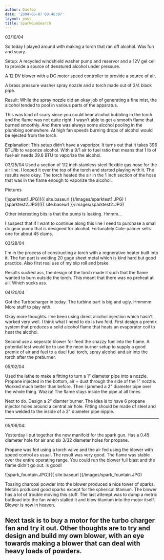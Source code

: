 ```yaml
---
author: Dasfoo
date: '2004-05-07 00:48:07'
layout: post
title: SparkGunSearch
---
```


03/10/04

So today I played around with making a torch that ran off alcohol. Was fun and scary. 

Setup: A recycled windshield washer pump and reservor and a 12V gel cell to provide a source of denatured alcohol under pressure. 

A 12 DV blower with a DC motor speed controller to provide a source of air. 

A brass pressure washer spray nozzle and a torch made out of 3/4 black pipe. 

Result: While the spray nozzle did an okay job of generating a fine mist, the alcohol tended to pool in various parts of the apparatus. 

This was kind of scary since you could hear alcohol bubbling in the torch and the flame was not quite right.  I wasn't able to get a smooth flame that burned smoothly.  And there was always some alcohol pooling in the plumbing somewhere.  At high fan speeds burning drops of alcohol would be ejected from the torch.

Explanation: This setup didn't have a vaporizor. It turns out that it takes 396 BTU/lb to vaporize alcohol. With a 9/1 air to fuel ratio that means that 1 lb of fuel-air needs 39.6 BTU to vaporize the alcohol. 

03/25/04
Used a section of 1/2 inch stainless steel flexible gas hose for the air line. I looped it over the top of the torch and started playing with it. The results were okay. The torch heated the air in the 1 inch section of the hose that was in the flame enough to vaporize the alcohol. 

Pictures 

![sparktest1.JPG]({{ site.baseurl }}/images/sparktest1.JPG)
![sparktest2.JPG]({{ site.baseurl }}/images/sparktest2.JPG)

Other interesting bits is that the pump is leaking. Hmmm... 

I suspect that if I want to continue along this line I need to purchase a small dc gear pump that is designed for alcohol. Fortunately Cole-palmer sells one for about 45 clams. 


03/28/04

I'm in the process of constructing a torch with a regnerative heater built into it.  The fun part is welding 20 gage sheet metal which is kind hard but good practice.  Also first real use of my slip roll and brake.

Results sucked ass, the design of the torch made it such that the flame wanted to burn outside the torch.  This meant that there was no preheat at all.  Which sucks ass.

04/20/04

Got the Turbocharger in today.  The turbine part is big and ugly.  Hmmmm  More stuff to play with.

Okay more thoughts.  I've been using direct alcohol injection which hasn't worked very well.  I think what I need 
to do is two fold.  First design a premix system that produces a solid alcohol flame that heats an evaporator coil to heat the alcohol.

Second use a seperate blower for feed the snazzy fuel into the flame.  A potential test would be to use the neon burner setup to supply a good premix of air and fuel to a duel fuel torch, spray alcohol and air into the torch after the preburner.

05/02/04

Used the lathe to make a fitting to turn a 1" diameter pipe into a nozzle.  Propane injected in the bottom, air + dust through the side of the 1" nozzle.  Worked much better than before.  Then I jammed a 2" diameter pipe over the whole thing. Wozza!  The flame stays inside the pipe at all times.

Next to do.  Design a 2" diamter burner.  The idea is to have 6 propane injector holes around a central air hole.  Fitting should be made of steel and then welded to the inside of a 2" diameter pipe nipple.

----
05/06/04:

Yesterday I put together the new manifold for the spark gun.  Has a 0.45 diameter hole for air and six 3/32 diameter holes for propane.

Propane was fed using a torch valve and the air fed using the blower with speed control as usual.  The result was very good.  The flame was stable over the entire operating range.  You could run the blower full blast and the flame didn't go out.  Is good!

![spark_fountain.JPG]({{ site.baseurl }}/images/spark_fountain.JPG)

Tossing charcoal powder into the blower produced a nice tower of sparks.  Metals produced good sparks except for the spherical titanium.  The blower has a lot of trouble moving this stuff.  The last attempt was to dump a metric buttload into the fan which stalled it and blew titanium into the motor itself.  Blower is now in heaven.

Next task is to buy a motor for the turbo charger fan and try it out.  Other thoughts are to try and 
design and build my own blower, with an eye towards making a blower that can deal with heavy loads of powders.
----
